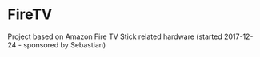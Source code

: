 # FireTV
Project based on Amazon Fire TV Stick related hardware (started 2017-12-24 - sponsored by Sebastian)


